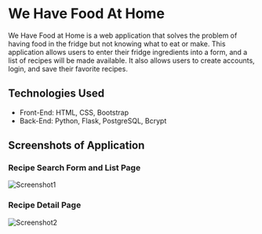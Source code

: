 # We Have Food At Home
We Have Food at Home is a web application that solves the problem of having food in the fridge but not knowing what to eat or make. This application allows users to enter their fridge ingredients into a form, and a list of recipes will be made available. It also allows users to create accounts, login, and save their favorite recipes.

## Technologies Used
* Front-End: HTML, CSS, Bootstrap
* Back-End: Python, Flask, PostgreSQL, Bcrypt

## Screenshots of Application
### Recipe Search Form and List Page
![Screenshot1](https://i.ibb.co/DCSj9Jm/Screen-Shot-2022-02-15-at-1-49-52-PM.png)

### Recipe Detail Page
![Screenshot2](https://i.ibb.co/nmbV64v/Screen-Shot-2022-02-15-at-1-50-06-PM.png)

